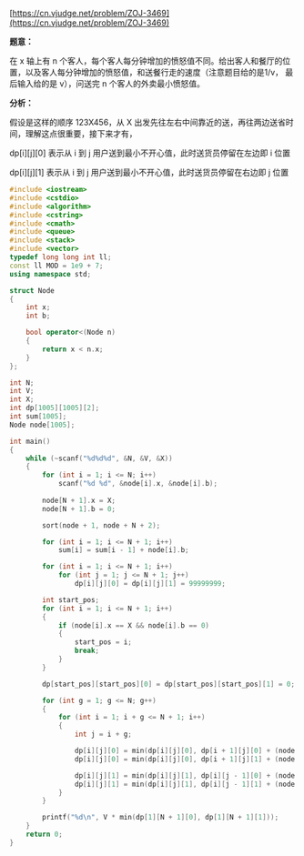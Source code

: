 [https://cn.vjudge.net/problem/ZOJ-3469](https://cn.vjudge.net/problem/ZOJ-3469)

**题意：**

在 x 轴上有 n  个客人，每个客人每分钟增加的愤怒值不同。给出客人和餐厅的位置，以及客人每分钟增加的愤怒值，和送餐行走的速度（注意题目给的是1/v，
最后输入给的是 v），问送完 n 个客人的外卖最小愤怒值。

**分析：**

假设是这样的顺序 123X456，从 X 出发先往左右中间靠近的送，再往两边送省时间，理解这点很重要，接下来才有，

dp[i][j][0] 表示从 i 到 j 用户送到最小不开心值，此时送货员停留在左边即 i 位置

dp[i][j][1] 表示从 i 到 j 用户送到最小不开心值，此时送货员停留在右边即 j 位置

```c++
#include <iostream>
#include <cstdio>
#include <algorithm>
#include <cstring>
#include <cmath>
#include <queue>
#include <stack>
#include <vector>
typedef long long int ll;
const ll MOD = 1e9 + 7;
using namespace std;

struct Node
{
	int x;
	int b;

	bool operator<(Node n)
	{
		return x < n.x;
	}
};

int N;
int V;
int X;
int dp[1005][1005][2];
int sum[1005];
Node node[1005];

int main()
{
	while (~scanf("%d%d%d", &N, &V, &X))
	{
		for (int i = 1; i <= N; i++)
			scanf("%d %d", &node[i].x, &node[i].b);
		
		node[N + 1].x = X;
		node[N + 1].b = 0;

		sort(node + 1, node + N + 2);

		for (int i = 1; i <= N + 1; i++)
			sum[i] = sum[i - 1] + node[i].b;

		for (int i = 1; i <= N + 1; i++)
			for (int j = 1; j <= N + 1; j++)
				dp[i][j][0] = dp[i][j][1] = 99999999;

		int start_pos;
		for (int i = 1; i <= N + 1; i++)
		{
			if (node[i].x == X && node[i].b == 0)
			{
				start_pos = i;
				break;
			}
		}

		dp[start_pos][start_pos][0] = dp[start_pos][start_pos][1] = 0;

		for (int g = 1; g <= N; g++)
		{
			for (int i = 1; i + g <= N + 1; i++)
			{
				int j = i + g;

				dp[i][j][0] = min(dp[i][j][0], dp[i + 1][j][0] + (node[i + 1].x - node[i].x) * (sum[i] + sum[N + 1] - sum[j]));
				dp[i][j][0] = min(dp[i][j][0], dp[i + 1][j][1] + (node[j].x - node[i].x) * (sum[i] + sum[N + 1] - sum[j]));

				dp[i][j][1] = min(dp[i][j][1], dp[i][j - 1][0] + (node[j].x - node[i].x) * (sum[i - 1] + sum[N + 1] - sum[j - 1]));
				dp[i][j][1] = min(dp[i][j][1], dp[i][j - 1][1] + (node[j].x - node[j - 1].x) * (sum[i - 1] + sum[N + 1] - sum[j - 1]));
			}
		}

		printf("%d\n", V * min(dp[1][N + 1][0], dp[1][N + 1][1]));
	}
	return 0;
}
```
